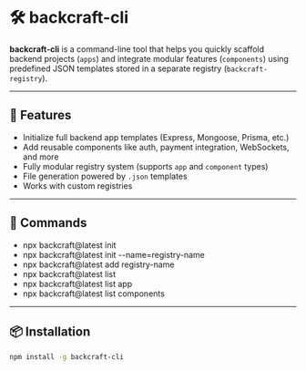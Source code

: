 # 🛠️ backcraft-cli

**backcraft-cli** is a command-line tool that helps you quickly scaffold backend projects (`apps`) and integrate modular features (`components`) using predefined JSON templates stored in a separate registry (`backcraft-registry`).

---

## 🚀 Features

- Initialize full backend app templates (Express, Mongoose, Prisma, etc.)
- Add reusable components like auth, payment integration, WebSockets, and more
- Fully modular registry system (supports `app` and `component` types)
- File generation powered by `.json` templates
- Works with custom registries

---


## 🚀 Commands

- npx backcraft@latest init
- npx backcraft@latest init --name=registry-name
- npx backcraft@latest add registry-name
- npx backcraft@latest list
- npx backcraft@latest list app
- npx backcraft@latest list components

---

## 📦 Installation

```bash
npm install -g backcraft-cli
```
